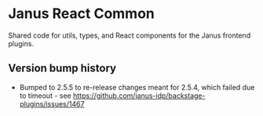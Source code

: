 # Janus React Common

Shared code for utils, types, and React components for the Janus frontend plugins.


## Version bump history

* Bumped to 2.5.5 to re-release changes meant for 2.5.4, which failed due to timeout - see https://github.com/janus-idp/backstage-plugins/issues/1467
